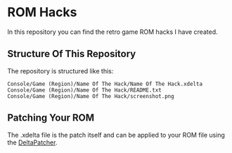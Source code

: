 # ROM Hacks
In this repository you can find the retro game ROM hacks I have created.

## Structure Of This Repository

The repository is structured like this:

    Console/Game (Region)/Name Of The Hack/Name Of The Hack.xdelta
    Console/Game (Region)/Name Of The Hack/README.txt
    Console/Game (Region)/Name Of The Hack/screenshot.png

## Patching Your ROM

The .xdelta file is the patch itself and can be applied to your ROM file using the [DeltaPatcher](https://github.com/marco-calautti/DeltaPatcher).
